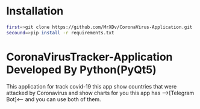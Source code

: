 # Installation

```bash
first=>git clone https://github.com/MrXDv/CoronaVirus-Application.git
secound=>pip install -r requirements.txt
```

# CoronaVirusTracker-Application Developed By Python(PyQt5)
This application for track covid-19 this app show countries that were attacked by Coronavirus and 
show charts for you this app has -->[Telegram Bot]<-- and you can use both of them.
